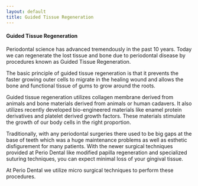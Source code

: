 ```yaml
---
layout: default
title: Guided Tissue Regeneration
---
```


<h4>Guided Tissue Regeneration</h4>
<p></p>

<p>Periodontal science has advanced tremendously in the past 10 years. Today we can regenerate the lost tissue and bone due to periodontal disease by procedures known as Guided Tissue Regeneration.
</p>
<p>The basic principle of guided tissue regeneration is that it prevents the faster growing outer cells to migrate in the healing wound and allows the bone and functional tissue of gums to grow around the roots.
</p>
<p>Guided tissue regeneration utilizes collagen membrane derived from animals and bone materials derived from animals or human cadavers. It also utilizes recently developed bio-engineered materials like enamel protein derivatives and platelet derived growth factors. These materials stimulate the growth of our body cells in the right proportion.
</p>
<p>Traditionally, with any periodontal surgeries there used to be big gaps at the base of teeth which was a huge maintenance problems as well as esthetic disfigurement for many patients.  With the newer surgical techniques provided at Perio Dental like modified papilla regeneration and specialized suturing techniques, you can expect minimal loss of your gingival tissue.
</p>
<p>At Perio Dental we utilize micro surgical techniques to perform these procedures.
</p>